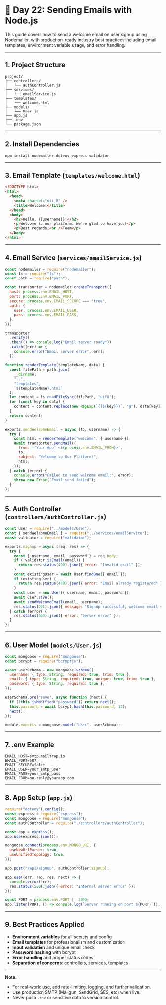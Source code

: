 # 📅 Day 22: Sending Emails with Node.js

This guide covers how to send a welcome email on user signup using Nodemailer, with production-ready industry best practices including email templates, environment variable usage, and error handling.

---

## 1. Project Structure

```
project/
├── controllers/
│   └── authController.js
├── services/
│   └── emailService.js
├── templates/
│   └── welcome.html
├── models/
│   └── User.js
├── app.js
├── .env
└── package.json
```

---

## 2. Install Dependencies

```bash
npm install nodemailer dotenv express validator
```

---

## 3. Email Template (`templates/welcome.html`)

```html
<!DOCTYPE html>
<html>
  <head>
    <meta charset="utf-8" />
    <title>Welcome!</title>
  </head>
  <body>
    <h2>Hello, {{username}}!</h2>
    <p>Welcome to our platform. We're glad to have you!</p>
    <p>Best regards,<br />Team</p>
  </body>
</html>
```

---

## 4. Email Service (`services/emailService.js`)

```js
const nodemailer = require("nodemailer");
const fs = require("fs");
const path = require("path");

const transporter = nodemailer.createTransport({
  host: process.env.EMAIL_HOST,
  port: process.env.EMAIL_PORT,
  secure: process.env.EMAIL_SECURE === "true",
  auth: {
    user: process.env.EMAIL_USER,
    pass: process.env.EMAIL_PASS,
  },
});

transporter
  .verify()
  .then(() => console.log("Email server ready"))
  .catch((err) => {
    console.error("Email server error", err);
  });

function renderTemplate(templateName, data) {
  const filePath = path.join(
    __dirname,
    "..",
    "templates",
    `${templateName}.html`
  );
  let content = fs.readFileSync(filePath, "utf8");
  for (const key in data) {
    content = content.replace(new RegExp(`{{${key}}}`, "g"), data[key]);
  }
  return content;
}

exports.sendWelcomeEmail = async (to, username) => {
  try {
    const html = renderTemplate("welcome", { username });
    await transporter.sendMail({
      from: `"Your App" <${process.env.EMAIL_FROM}>`,
      to,
      subject: "Welcome to Our Platform!",
      html,
    });
  } catch (error) {
    console.error("Failed to send welcome email:", error);
    throw new Error("Email send failed");
  }
};
```

---

## 5. Auth Controller (`controllers/authController.js`)

```js
const User = require("../models/User");
const { sendWelcomeEmail } = require("../services/emailService");
const validator = require("validator");

exports.signup = async (req, res) => {
  try {
    const { username, email, password } = req.body;
    if (!validator.isEmail(email)) {
      return res.status(400).json({ error: "Invalid email" });
    }
    const existingUser = await User.findOne({ email });
    if (existingUser) {
      return res.status(409).json({ error: "Email already registered" });
    }
    const user = new User({ username, email, password });
    await user.save();
    await sendWelcomeEmail(email, username);
    res.status(201).json({ message: "Signup successful, welcome email sent!" });
  } catch (error) {
    res.status(500).json({ error: "Server error" });
  }
};
```

---

## 6. User Model (`models/User.js`)

```js
const mongoose = require("mongoose");
const bcrypt = require("bcryptjs");

const userSchema = new mongoose.Schema({
  username: { type: String, required: true, trim: true },
  email: { type: String, required: true, unique: true, trim: true },
  password: { type: String, required: true },
});

userSchema.pre("save", async function (next) {
  if (!this.isModified("password")) return next();
  this.password = await bcrypt.hash(this.password, 12);
  next();
});

module.exports = mongoose.model("User", userSchema);
```

---

## 7. .env Example

```
EMAIL_HOST=smtp.mailtrap.io
EMAIL_PORT=587
EMAIL_SECURE=false
EMAIL_USER=your_smtp_user
EMAIL_PASS=your_smtp_pass
EMAIL_FROM=no-reply@yourapp.com
```

---

## 8. App Setup (`app.js`)

```js
require("dotenv").config();
const express = require("express");
const mongoose = require("mongoose");
const authController = require("./controllers/authController");

const app = express();
app.use(express.json());

mongoose.connect(process.env.MONGO_URI, {
  useNewUrlParser: true,
  useUnifiedTopology: true,
});

app.post("/api/signup", authController.signup);

app.use((err, req, res, next) => {
  console.error(err);
  res.status(500).json({ error: "Internal server error" });
});

const PORT = process.env.PORT || 3000;
app.listen(PORT, () => console.log(`Server running on port ${PORT}`));
```

---

## 9. Best Practices Applied

- **Environment variables** for all secrets and config
- **Email templates** for professionalism and customization
- **Input validation** and unique email check
- **Password hashing** with bcrypt
- **Error handling** and proper status codes
- **Separation of concerns**: controllers, services, templates

---

**Note:**

- For real-world use, add rate-limiting, logging, and further validation.
- Use production SMTP (Mailgun, SendGrid, SES, etc) when live.
- Never push `.env` or sensitive data to version control.
